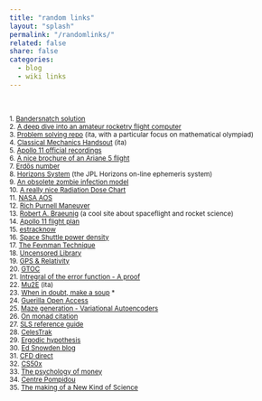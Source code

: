 ```yaml
---
title: "random links"
layout: "splash"
permalink: "/randomlinks/"
related: false
share: false
categories:
  - blog
  - wiki links
---
```

<br />

<sub> 1.  [Bandersnatch solution](https://www.blogrebellen.de/wp-content/uploads/2018/12/Bandersnatch-flowchart.jpg?_gl=1*1y5dkvk*_ga*YW1wLTAydFdQd242M0hXOEhxM2Q1Ul9vaUo1RUl6Q2FwSjVpMXpiV0NwaTA3Si1IaTNjRTJsZW9fU21aY05fWFZiTlQ) </sub>  
<sub> 2.  [A deep dive into an amateur rocketry flight computer](https://shanetully.com/2016/07/inside-the-construction-of-an-amateur-rocketry-flight-computer/) </sub>  
<sub> 3.  [Problem solving repo](https://www.oliforum.it/viewtopic.php?f=26&t=3489) (ita, with a particular focus on  mathematical olympiad) </sub>  
<sub> 4.  [Classical Mechanics Handsout](http://www.batmath.it/fisica/0-appunti_uni/testo_fis_mat.pdf) (ita) </sub>  
<sub> 5.  [Apollo 11 official recordings](https://archive.org/details/Apollo11Audio/11-03301.mp3) </sub>  
<sub> 6.  [A nice brochure of an Ariane 5 flight](https://www.arianespace.com/wp-content/uploads/2018/09/VA243-launchkit-EN.pdf) </sub>  
<sub> 7.  [Erdős number](https://en.wikipedia.org/wiki/Erd%C5%91s_number) </sub>  
<sub> 8.  [Horizons System](https://ssd.jpl.nasa.gov/horizons/manual.html) (the JPL Horizons on-line ephemeris system) </sub>  
<sub> 9.  [An obsolete zombie infection model](https://www.mathworks.com/matlabcentral/fileexchange/54368-mathematical-modelling-of-an-outbreak-of-zombie-infection?s_eid=PSM_fx&fbclid=IwAR1Eq4Z59bMHrzN3J17eccKr7glQsaUVgf8JCDEjy2_pAcl0vfw-K2vb3BQ) </sub>  
<sub> 10. [A really nice Radiation Dose Chart](https://xkcd.com/radiation/?fbclid=IwAR0YzERrnhuVZ0Y0BtNqjgytzjSp-gqXkD8jvqyjODxhXfznS0q9mrdsm8k) </sub>  
<sub> 11. [NASA AOS](https://aos.gsfc.nasa.gov) </sub>  
<sub> 12. [Rich Purnell Maneuver](https://the-martian.fandom.com/wiki/Rich_Purnell_Maneuver#:~:text=The%20Rich%20Purnell%20Maneuver%20was,home%20to%20Earth%20once%20more.) </sub>  
<sub> 13. [Robert A. Braeunig](http://www.braeunig.us/space/) (a cool site about spaceflight and rocket science) </sub>  
<sub> 14. [Apollo 11 flight plan](https://www.hq.nasa.gov/alsj/a11/a11fltpln_final_reformat.pdf?fbclid=IwAR1YN3Yafxhqkoa9teDxuliYx7YbQsSU8krcAF3mHTWY0p41PqP2E30FBZI) </sub>  
<sub> 15. [estracknow](http://estracknow.esa.int/#/2022-08) </sub>  
<sub> 16. [Space Shuttle power density](https://hypertextbook.com/facts/2001/StaverieBoundouris.shtml) </sub>  
<sub> 17. [The Feynman Technique](https://m.youtube.com/watch?v=tkm0TNFzIeg&feature=emb_share) </sub>  
<sub> 18. [Uncensored Library](https://www.uncensoredlibrary.com/en) </sub>  
<sub> 19. [GPS & Relativity](https://physics.stackexchange.com/questions/1061/why-does-gps-depend-on-relativity) </sub>  
<sub> 20. [GTOC](https://sophia.estec.esa.int/gtoc_portal/) </sub>  
<sub> 21. [Intregral of the error function - A proof](https://socratic.org/questions/what-is-the-integral-of-the-error-function) </sub>  
<sub> 22. [Mu2E](https://w3.lnf.infn.it/ricerca/fisica-delle-particelle/mu2e/) (ita) </sub>  
<sub> 23. [When in doubt, make a soup](https://www.raptitude.com/2020/01/when-in-doubt-make-soup/) *</sub>  
<sub> 24. [Guerilla Open Access](https://gist.github.com/usmanity/4522840) </sub>  
<sub> 25. [Maze generation - Variational Autoencoders](https://1littleendian.medium.com/maze-generation-with-variational-autoencoders-8a4425dd25ba) </sub>  
<sub> 26. [On monad citation](https://stackoverflow.com/questions/3870088/a-monad-is-just-a-monoid-in-the-category-of-endofunctors-whats-the-problem) </sub>  
<sub> 27. [SLS reference guide](https://www.nasa.gov/exploration/systems/sls/reference_guide.html?utm_source=FBPAGE&utm_medium=NASA%27s+Space+Launch+System&utm_campaign=NASASocial&linkId=154780767&fbclid=IwAR2bD7Sun_tytwrdtmwgPqtR-X5ZA9JLotLfBU_HSQsAgsTynOsJGUrjhNc) </sub>  
<sub> 28. [CelesTrak](https://celestrak.org) </sub>  
<sub> 29. [Ergodic hypothesis](http://science-memo.blogspot.com/2014/05/is-ergodicity-reasonable-hypothesis.html?m=1) </sub>     
<sub> 30. [Ed Snowden blog](https://edwardsnowden.substack.com)</sub>  
<sub> 31. [CFD direct](https://cfd.direct/openfoam-training/) </sub>  
<sub> 32. [CS50x](https://cs50.harvard.edu/x/2022/) </sub>  
<sub> 33. [The psychology of money](https://www.collaborativefund.com/blog/the-psychology-of-money/) </sub>  
<sub> 34. [Centre Pompidou](https://www.centrepompidou.fr/en/visit/interactive-map?floor=5) </sub>  
<sub> 35. [The making of a New Kind of Science](https://writings.stephenwolfram.com/2022/05/the-making-of-a-new-kind-of-science/) </sub>  
